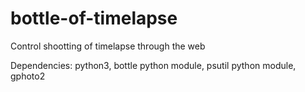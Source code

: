 bottle-of-timelapse
===================

Control shootting of timelapse through the web

Dependencies: python3, bottle python module, psutil python module, gphoto2
